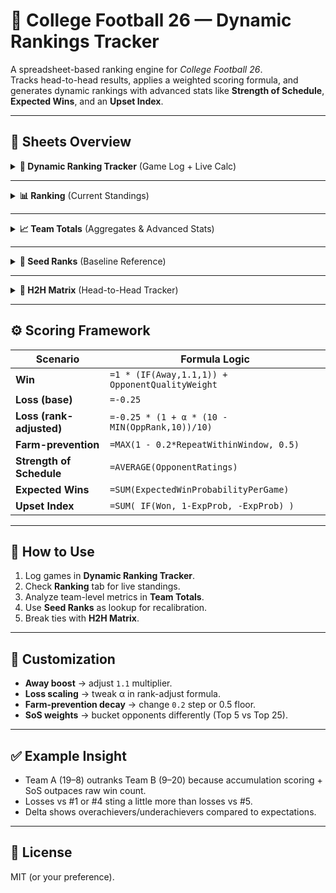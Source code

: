 # 🏈 College Football 26 — Dynamic Rankings Tracker

A spreadsheet-based ranking engine for *College Football 26*.  
Tracks head-to-head results, applies a weighted scoring formula, and generates dynamic rankings with advanced stats like **Strength of Schedule**, **Expected Wins**, and an **Upset Index**.

---

## 📂 Sheets Overview

<details>
<summary><b>📜 Dynamic Ranking Tracker</b> (Game Log + Live Calc)</summary>

- **Columns:**  
  `Game #`, `Home Team`, `Visitor`, `Winner`, `Home Team Rank`, `Visitor Rank`,  
  `Home Team Accumulative Score`, `Visitor Accumulative Score`, `Ranking`, `Team`,  
  `Accumumalitve Score`, `Games Played`, `Team Record`  

- **Logic:**  
  - Wins = **+1 point** (boosted if Away).  
  - Losses = **−0.25**, scaled by opponent rank.  
  - Example loss formula:  
    ```excel
    =-0.25 * (1 + 0.06 * (10 - MIN([@OpponentRank],10)) / 10)
    ```
    → Loss vs #4 ≈ −0.27, loss vs #5 ≈ −0.25.  
  - Accumulative scores roll into team totals dynamically.  

</details>

---

<details>
<summary><b>📊 Ranking</b> (Current Standings)</summary>

- **Columns:**  
  `Ranking`, `Team`, `Accumumalitve Score`, `Games Played`, `Team Record`

- **Logic:**  
  ```excel
  =SORT(DynamicRankingTracker!K:M, 2, FALSE)
  ```
  Sorts by cumulative score → updates ranks automatically.

</details>

---

<details>
<summary><b>📈 Team Totals</b> (Aggregates & Advanced Stats)</summary>

- **Columns:**  
  `Participation %`, `Games Played`, `Wins`, `Losses`, `Total Score`,  
  `Win %`, `Strength of Schedule`, `Expected Wins`,  
  `Delta (Actual-Expected)`, `Upset Index`  

- **Key Formulas:**  
  - Win %:  
    ```excel
    =Wins / GamesPlayed
    ```  
  - Strength of Schedule:  
    ```excel
    =AVERAGEIFS(OpponentRankRange, OpponentRankRange, "<=25")
    ```  
  - Expected Wins (logistic model):  
    ```excel
    =1/(1+EXP(-(TeamRating - OppRating + IF(Home,35,0))/350))
    ```  
  - Delta:  
    ```excel
    =ActualWins - ExpectedWins
    ```  
  - Upset Index:  
    ```excel
    =SUMIFS( IF(Result="Win", 1-ExpWinProb, -ExpWinProb) )
    ```

</details>

---

<details>
<summary><b>🏅 Seed Ranks</b> (Baseline Reference)</summary>

- **Columns:**  
  `Team`, `Rank`  

- Used as lookup for game calculations in **Dynamic Ranking Tracker**.  
- Example:  
  ```excel
  =XLOOKUP([@Team], SeedRanks!A:A, SeedRanks!B:B)
  ```

</details>

---

<details>
<summary><b>🤝 H2H Matrix</b> (Head-to-Head Tracker)</summary>

- **Rows:** Teams  
- **Columns:** Opponents  
- **Cells:** Games won vs opponent.  

- Example formula:  
  ```excel
  =COUNTIFS(Games[Winner], "TeamA", Games[Loser], "TeamB")
  ```

</details>

---

## ⚙️ Scoring Framework

| Scenario                  | Formula Logic                                                   |
|----------------------------|----------------------------------------------------------------|
| **Win**                    | `=1 * (IF(Away,1.1,1)) + OpponentQualityWeight`               |
| **Loss (base)**            | `=-0.25`                                                      |
| **Loss (rank-adjusted)**   | `=-0.25 * (1 + α * (10 - MIN(OppRank,10))/10)`                 |
| **Farm-prevention**        | `=MAX(1 - 0.2*RepeatWithinWindow, 0.5)`                        |
| **Strength of Schedule**   | `=AVERAGE(OpponentRatings)`                                   |
| **Expected Wins**          | `=SUM(ExpectedWinProbabilityPerGame)`                         |
| **Upset Index**            | `=SUM( IF(Won, 1-ExpProb, -ExpProb) )`                        |

---

## 🚀 How to Use

1. Log games in **Dynamic Ranking Tracker**.  
2. Check **Ranking** tab for live standings.  
3. Analyze team-level metrics in **Team Totals**.  
4. Use **Seed Ranks** as lookup for recalibration.  
5. Break ties with **H2H Matrix**.  

---

## 🧩 Customization

- **Away boost** → adjust `1.1` multiplier.  
- **Loss scaling** → tweak α in rank-adjust formula.  
- **Farm-prevention decay** → change `0.2` step or 0.5 floor.  
- **SoS weights** → bucket opponents differently (Top 5 vs Top 25).  

---

## ✅ Example Insight

- Team A (19–8) outranks Team B (9–20) because accumulation scoring + SoS outpaces raw win count.  
- Losses vs #1 or #4 sting a little more than losses vs #5.  
- Delta shows overachievers/underachievers compared to expectations.  

---

## 📜 License
MIT (or your preference).  
